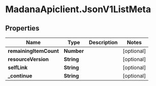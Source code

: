 # MadanaApiclient.JsonV1ListMeta

## Properties

Name | Type | Description | Notes
------------ | ------------- | ------------- | -------------
**remainingItemCount** | **Number** |  | [optional] 
**resourceVersion** | **String** |  | [optional] 
**selfLink** | **String** |  | [optional] 
**_continue** | **String** |  | [optional] 


